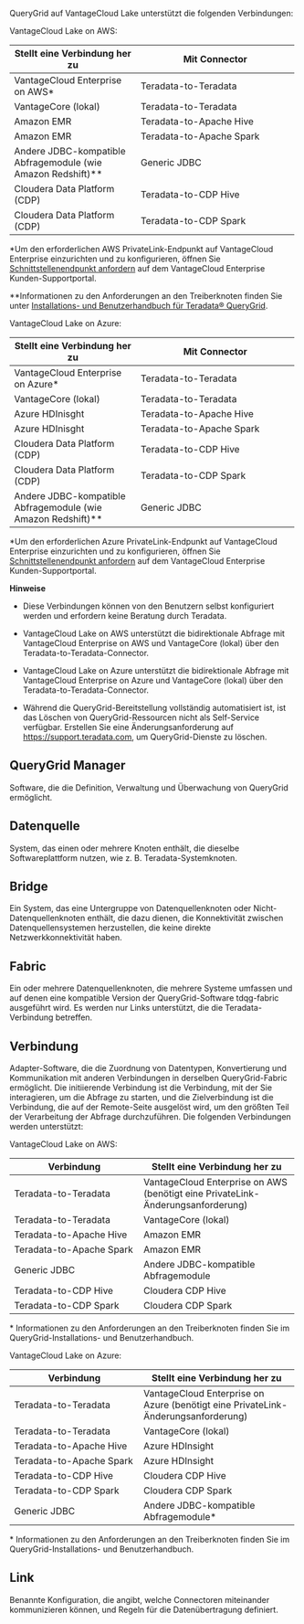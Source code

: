 QueryGrid auf VantageCloud Lake unterstützt die folgenden Verbindungen:

VantageCloud Lake on AWS:

<table style="width:99%;">
<colgroup>
<col style="width: 44%" />
<col style="width: 55%" />
</colgroup>
<thead>
<tr class="header">
<th>Stellt eine Verbindung her zu</th>
<th>Mit Connector</th>
</tr>
</thead>
<tbody>
<tr class="odd">
<td>VantageCloud Enterprise on AWS*</td>
<td>Teradata-to-Teradata</td>
</tr>
<tr class="even">
<td>VantageCore (lokal)</td>
<td>Teradata-to-Teradata</td>
</tr>
<tr class="odd">
<td>Amazon EMR</td>
<td>Teradata-to-Apache Hive</td>
</tr>
<tr class="even">
<td>Amazon EMR</td>
<td>Teradata-to-Apache Spark</td>
</tr>
<tr class="odd">
<td>Andere JDBC-kompatible Abfragemodule (wie Amazon Redshift)**</td>
<td>Generic JDBC</td>
</tr>
<tr class="even">
<td>Cloudera Data Platform (CDP)</td>
<td>Teradata-to-CDP Hive</td>
</tr>
<tr class="odd">
<td>Cloudera Data Platform (CDP)</td>
<td>Teradata-to-CDP Spark</td>
</tr>
</tbody>
</table>

\*Um den erforderlichen AWS PrivateLink-Endpunkt auf VantageCloud Enterprise einzurichten und zu konfigurieren, öffnen Sie [Schnittstellenendpunkt anfordern](yml1671157089031.md) auf dem VantageCloud Enterprise Kunden-Supportportal.

\*\*Informationen zu den Anforderungen an den Treiberknoten finden Sie unter [Installations- und Benutzerhandbuch für Teradata® QueryGrid](https://docs.teradata.com/search/books?filters=prodname~%2522Teradata+QueryGrid%2522&sort=last_update).

VantageCloud Lake on Azure:

<table style="width:99%;">
<colgroup>
<col style="width: 44%" />
<col style="width: 55%" />
</colgroup>
<thead>
<tr class="header">
<th>Stellt eine Verbindung her zu</th>
<th>Mit Connector</th>
</tr>
</thead>
<tbody>
<tr class="odd">
<td>VantageCloud Enterprise on Azure*</td>
<td>Teradata-to-Teradata</td>
</tr>
<tr class="even">
<td>VantageCore (lokal)</td>
<td>Teradata-to-Teradata</td>
</tr>
<tr class="odd">
<td>Azure HDInisght</td>
<td>Teradata-to-Apache Hive</td>
</tr>
<tr class="even">
<td>Azure HDInisght</td>
<td>Teradata-to-Apache Spark</td>
</tr>
<tr class="odd">
<td>Cloudera Data Platform (CDP)</td>
<td>Teradata-to-CDP Hive</td>
</tr>
<tr class="even">
<td>Cloudera Data Platform (CDP)</td>
<td>Teradata-to-CDP Spark</td>
</tr>
<tr class="odd">
<td>Andere JDBC-kompatible Abfragemodule (wie Amazon Redshift)**</td>
<td>Generic JDBC</td>
</tr>
</tbody>
</table>

\*Um den erforderlichen Azure PrivateLink-Endpunkt auf VantageCloud Enterprise einzurichten und zu konfigurieren, öffnen Sie [Schnittstellenendpunkt anfordern](yml1671157089031.md) auf dem VantageCloud Enterprise Kunden-Supportportal.

**Hinweise**

-   Diese Verbindungen können von den Benutzern selbst konfiguriert werden und erfordern keine Beratung durch Teradata.

-   VantageCloud Lake on AWS unterstützt die bidirektionale Abfrage mit VantageCloud Enterprise on AWS und VantageCore (lokal) über den Teradata-to-Teradata-Connector.

-   VantageCloud Lake on Azure unterstützt die bidirektionale Abfrage mit VantageCloud Enterprise on Azure und VantageCore (lokal) über den Teradata-to-Teradata-Connector.

-   Während die QueryGrid-Bereitstellung vollständig automatisiert ist, ist das Löschen von QueryGrid-Ressourcen nicht als Self-Service verfügbar. Erstellen Sie eine Änderungsanforderung auf <https://support.teradata.com>, um QueryGrid-Dienste zu löschen.

QueryGrid Manager
-----------------

Software, die die Definition, Verwaltung und Überwachung von QueryGrid ermöglicht.

Datenquelle
-----------

System, das einen oder mehrere Knoten enthält, die dieselbe Softwareplattform nutzen, wie z. B. Teradata-Systemknoten.

Bridge
------

Ein System, das eine Untergruppe von Datenquellenknoten oder Nicht-Datenquellenknoten enthält, die dazu dienen, die Konnektivität zwischen Datenquellensystemen herzustellen, die keine direkte Netzwerkkonnektivität haben.

Fabric
------

Ein oder mehrere Datenquellenknoten, die mehrere Systeme umfassen und auf denen eine kompatible Version der QueryGrid-Software tdqg-fabric ausgeführt wird. Es werden nur Links unterstützt, die die Teradata-Verbindung betreffen.

Verbindung
----------

Adapter-Software, die die Zuordnung von Datentypen, Konvertierung und Kommunikation mit anderen Verbindungen in derselben QueryGrid-Fabric ermöglicht. Die initiierende Verbindung ist die Verbindung, mit der Sie interagieren, um die Abfrage zu starten, und die Zielverbindung ist die Verbindung, die auf der Remote-Seite ausgelöst wird, um den größten Teil der Verarbeitung der Abfrage durchzuführen. Die folgenden Verbindungen werden unterstützt:

VantageCloud Lake on AWS:

<table style="width:99%;">
<colgroup>
<col style="width: 45%" />
<col style="width: 54%" />
</colgroup>
<thead>
<tr class="header">
<th>Verbindung</th>
<th>Stellt eine Verbindung her zu</th>
</tr>
</thead>
<tbody>
<tr class="odd">
<td>Teradata-to-Teradata</td>
<td>VantageCloud Enterprise on AWS (benötigt eine PrivateLink-Änderungsanforderung)</td>
</tr>
<tr class="even">
<td>Teradata-to-Teradata</td>
<td>VantageCore (lokal)</td>
</tr>
<tr class="odd">
<td>Teradata-to-Apache Hive</td>
<td>Amazon EMR</td>
</tr>
<tr class="even">
<td>Teradata-to-Apache Spark</td>
<td>Amazon EMR</td>
</tr>
<tr class="odd">
<td>Generic JDBC</td>
<td>Andere JDBC-kompatible Abfragemodule</td>
</tr>
<tr class="even">
<td>Teradata-to-CDP Hive</td>
<td>Cloudera CDP Hive</td>
</tr>
<tr class="odd">
<td>Teradata-to-CDP Spark</td>
<td>Cloudera CDP Spark</td>
</tr>
</tbody>
</table>

\* Informationen zu den Anforderungen an den Treiberknoten finden Sie im QueryGrid-Installations- und Benutzerhandbuch.

VantageCloud Lake on Azure:

<table style="width:99%;">
<colgroup>
<col style="width: 45%" />
<col style="width: 54%" />
</colgroup>
<thead>
<tr class="header">
<th>Verbindung</th>
<th>Stellt eine Verbindung her zu</th>
</tr>
</thead>
<tbody>
<tr class="odd">
<td>Teradata-to-Teradata</td>
<td>VantageCloud Enterprise on Azure (benötigt eine PrivateLink-Änderungsanforderung)</td>
</tr>
<tr class="even">
<td>Teradata-to-Teradata</td>
<td>VantageCore (lokal)</td>
</tr>
<tr class="odd">
<td>Teradata-to-Apache Hive</td>
<td>Azure HDInsight</td>
</tr>
<tr class="even">
<td>Teradata-to-Apache Spark</td>
<td>Azure HDInsight</td>
</tr>
<tr class="odd">
<td>Teradata-to-CDP Hive</td>
<td>Cloudera CDP Hive</td>
</tr>
<tr class="even">
<td>Teradata-to-CDP Spark</td>
<td>Cloudera CDP Spark</td>
</tr>
<tr class="odd">
<td>Generic JDBC</td>
<td>Andere JDBC-kompatible Abfragemodule*</td>
</tr>
</tbody>
</table>

\* Informationen zu den Anforderungen an den Treiberknoten finden Sie im QueryGrid-Installations- und Benutzerhandbuch.

Link
----

Benannte Konfiguration, die angibt, welche Connectoren miteinander kommunizieren können, und Regeln für die Datenübertragung definiert.
